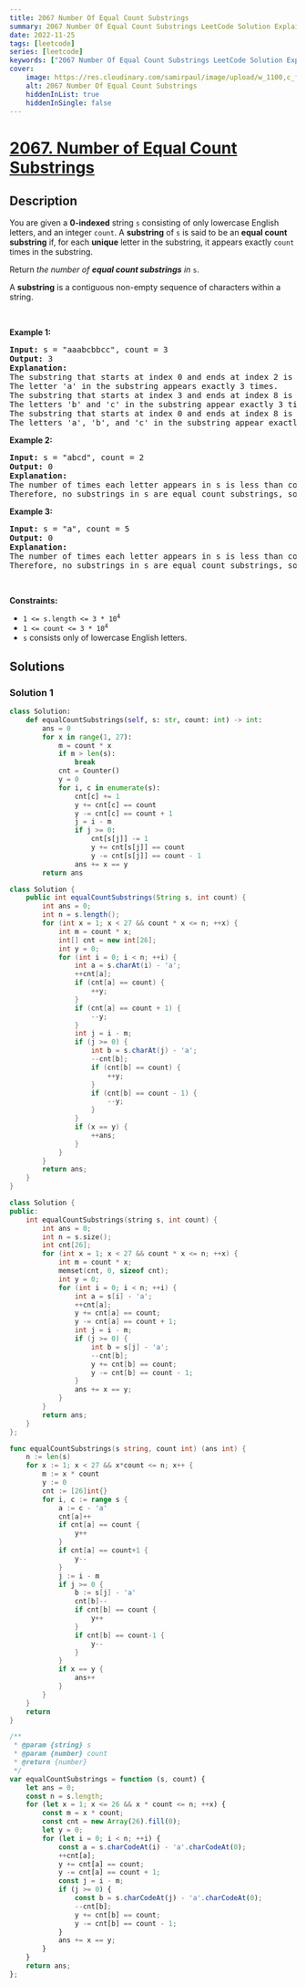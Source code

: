 ```yaml
---
title: 2067 Number Of Equal Count Substrings
summary: 2067 Number Of Equal Count Substrings LeetCode Solution Explained
date: 2022-11-25
tags: [leetcode]
series: [leetcode]
keywords: ["2067 Number Of Equal Count Substrings LeetCode Solution Explained in all languages", "2067 Number Of Equal Count Substrings", "LeetCode", "leetcode solution in Python3 C++ Java Go PHP Ruby Swift TypeScript Rust C# JavaScript C", "GeeksforGeeks", "InterviewBit", "Coding Ninjas", "HackerRank", "HackerEarth", "CodeChef", "TopCoder", "AlgoExpert", "freeCodeCamp", "Codeforces", "GitHub", "AtCoder", "Samir Paul"]
cover:
    image: https://res.cloudinary.com/samirpaul/image/upload/w_1100,c_fit,co_rgb:FFFFFF,l_text:Arial_75_bold:2067 Number Of Equal Count Substrings - Solution Explained/problem-solving.webp
    alt: 2067 Number Of Equal Count Substrings
    hiddenInList: true
    hiddenInSingle: false
---
```



# [2067. Number of Equal Count Substrings](https://leetcode.com/problems/number-of-equal-count-substrings)


## Description

<p>You are given a <strong>0-indexed</strong> string <code>s</code> consisting of only lowercase English letters, and an integer <code>count</code>. A <strong>substring</strong> of <code>s</code> is said to be an <strong>equal count substring</strong> if, for each <strong>unique</strong> letter in the substring, it appears exactly <code>count</code> times in the substring.</p>

<p>Return <em>the number of <strong>equal count substrings</strong> in </em><code>s</code>.</p>

<p>A <strong>substring</strong> is a contiguous non-empty sequence of characters within a string.</p>

<p>&nbsp;</p>
<p><strong class="example">Example 1:</strong></p>

<pre>
<strong>Input:</strong> s = &quot;aaabcbbcc&quot;, count = 3
<strong>Output:</strong> 3
<strong>Explanation:</strong>
The substring that starts at index 0 and ends at index 2 is &quot;aaa&quot;.
The letter &#39;a&#39; in the substring appears exactly 3 times.
The substring that starts at index 3 and ends at index 8 is &quot;bcbbcc&quot;.
The letters &#39;b&#39; and &#39;c&#39; in the substring appear exactly 3 times.
The substring that starts at index 0 and ends at index 8 is &quot;aaabcbbcc&quot;.
The letters &#39;a&#39;, &#39;b&#39;, and &#39;c&#39; in the substring appear exactly 3 times.
</pre>

<p><strong class="example">Example 2:</strong></p>

<pre>
<strong>Input:</strong> s = &quot;abcd&quot;, count = 2
<strong>Output:</strong> 0
<strong>Explanation:</strong>
The number of times each letter appears in s is less than count.
Therefore, no substrings in s are equal count substrings, so return 0.
</pre>

<p><strong class="example">Example 3:</strong></p>

<pre>
<strong>Input:</strong> s = &quot;a&quot;, count = 5
<strong>Output:</strong> 0
<strong>Explanation:</strong>
The number of times each letter appears in s is less than count.
Therefore, no substrings in s are equal count substrings, so return 0</pre>

<p>&nbsp;</p>
<p><strong>Constraints:</strong></p>

<ul>
	<li><code>1 &lt;= s.length &lt;= 3 * 10<sup>4</sup></code></li>
	<li><code>1 &lt;= count &lt;= 3 * 10<sup>4</sup></code></li>
	<li><code>s</code> consists only of lowercase English letters.</li>
</ul>

## Solutions

### Solution 1

<!-- tabs:start -->

```python
class Solution:
    def equalCountSubstrings(self, s: str, count: int) -> int:
        ans = 0
        for x in range(1, 27):
            m = count * x
            if m > len(s):
                break
            cnt = Counter()
            y = 0
            for i, c in enumerate(s):
                cnt[c] += 1
                y += cnt[c] == count
                y -= cnt[c] == count + 1
                j = i - m
                if j >= 0:
                    cnt[s[j]] -= 1
                    y += cnt[s[j]] == count
                    y -= cnt[s[j]] == count - 1
                ans += x == y
        return ans
```

```java
class Solution {
    public int equalCountSubstrings(String s, int count) {
        int ans = 0;
        int n = s.length();
        for (int x = 1; x < 27 && count * x <= n; ++x) {
            int m = count * x;
            int[] cnt = new int[26];
            int y = 0;
            for (int i = 0; i < n; ++i) {
                int a = s.charAt(i) - 'a';
                ++cnt[a];
                if (cnt[a] == count) {
                    ++y;
                }
                if (cnt[a] == count + 1) {
                    --y;
                }
                int j = i - m;
                if (j >= 0) {
                    int b = s.charAt(j) - 'a';
                    --cnt[b];
                    if (cnt[b] == count) {
                        ++y;
                    }
                    if (cnt[b] == count - 1) {
                        --y;
                    }
                }
                if (x == y) {
                    ++ans;
                }
            }
        }
        return ans;
    }
}
```

```cpp
class Solution {
public:
    int equalCountSubstrings(string s, int count) {
        int ans = 0;
        int n = s.size();
        int cnt[26];
        for (int x = 1; x < 27 && count * x <= n; ++x) {
            int m = count * x;
            memset(cnt, 0, sizeof cnt);
            int y = 0;
            for (int i = 0; i < n; ++i) {
                int a = s[i] - 'a';
                ++cnt[a];
                y += cnt[a] == count;
                y -= cnt[a] == count + 1;
                int j = i - m;
                if (j >= 0) {
                    int b = s[j] - 'a';
                    --cnt[b];
                    y += cnt[b] == count;
                    y -= cnt[b] == count - 1;
                }
                ans += x == y;
            }
        }
        return ans;
    }
};
```

```go
func equalCountSubstrings(s string, count int) (ans int) {
	n := len(s)
	for x := 1; x < 27 && x*count <= n; x++ {
		m := x * count
		y := 0
		cnt := [26]int{}
		for i, c := range s {
			a := c - 'a'
			cnt[a]++
			if cnt[a] == count {
				y++
			}
			if cnt[a] == count+1 {
				y--
			}
			j := i - m
			if j >= 0 {
				b := s[j] - 'a'
				cnt[b]--
				if cnt[b] == count {
					y++
				}
				if cnt[b] == count-1 {
					y--
				}
			}
			if x == y {
				ans++
			}
		}
	}
	return
}
```

```js
/**
 * @param {string} s
 * @param {number} count
 * @return {number}
 */
var equalCountSubstrings = function (s, count) {
    let ans = 0;
    const n = s.length;
    for (let x = 1; x <= 26 && x * count <= n; ++x) {
        const m = x * count;
        const cnt = new Array(26).fill(0);
        let y = 0;
        for (let i = 0; i < n; ++i) {
            const a = s.charCodeAt(i) - 'a'.charCodeAt(0);
            ++cnt[a];
            y += cnt[a] == count;
            y -= cnt[a] == count + 1;
            const j = i - m;
            if (j >= 0) {
                const b = s.charCodeAt(j) - 'a'.charCodeAt(0);
                --cnt[b];
                y += cnt[b] == count;
                y -= cnt[b] == count - 1;
            }
            ans += x == y;
        }
    }
    return ans;
};
```

<!-- tabs:end -->

<!-- end -->

